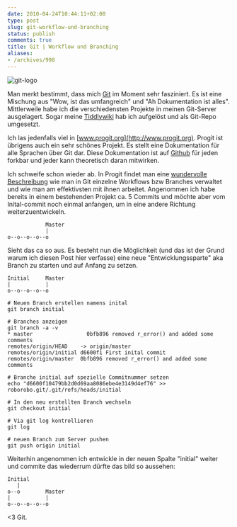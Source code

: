 ```yaml
---
date: 2010-04-24T10:44:11+02:00
type: post
slug: git-workflow-und-branching
status: publish
comments: true
title: Git | Workflow und Branching
aliases:
- /archives/998
---
```


![git-logo](/uploads/2010/02/git-logo.png)

Man merkt bestimmt, dass mich [Git](http://scm-git.org) im Moment sehr fasziniert. Es ist eine Mischung aus "Wow, ist das umfangreich" und "Ah Dokumentation ist alles". Mittlerweile habe ich die verschiedensten Projekte in meinen Git-Server ausgelagert. Sogar meine [Tiddlywiki](http://tiddlywiki.com) hab ich aufgelöst und als Git-Repo umgesetzt.

Ich las jedenfalls viel in [www.progit.org](http://www.progit.org). Progit ist übrigens auch ein sehr schönes Projekt. Es stellt eine Dokumentation für alle Sprachen über Git dar. Diese Dokumentation ist auf [Github](http://github.com/progit/progit) für jeden forkbar und jeder kann theoretisch daran mitwirken.

Ich schweife schon wieder ab. In Progit findet man eine [wundervolle Beschreibung](http://progit.org/book/ch3-4.html) wie man in Git einzelne Workflows bzw Branches verwaltet und wie man am effektivsten mit ihnen arbeitet. Angenommen ich habe bereits in einem bestehenden Projekt ca. 5 Commits und möchte aber vom Inital-commit noch einmal anfangen, um in eine andere Richtung weiterzuentwickeln.


                Master
                |
    o--o--o--o--o


Sieht das ca so aus. Es besteht nun die Möglichkeit (und das ist der Grund warum ich diesen Post hier verfasse) eine neue "Entwicklungssparte" aka Branch zu starten und auf Anfang zu setzen.


    Initial     Master
    |           |
    o--o--o--o--o


```
# Neuen Branch erstellen namens inital
git branch initial
```


```
# Branches anzeigen
git branch -a -v
* master                 0bfb896 removed r_error() and added some comments
remotes/origin/HEAD    -> origin/master
remotes/origin/initial d6600f1 First inital commit
remotes/origin/master  0bfb896 removed r_error() and added some comments
```


```
# Branche initial auf spezielle Commitnummer setzen
echo "d6600f10479bb2d0d69aa8086ebe4e3149d4ef76" >> roborobo.git/.git/refs/heads/initial
```


```
# In den neu erstellten Branch wechseln
git checkout initial
```


```
# Via git log kontrollieren
git log
```


```
# neuen Branch zum Server pushen
git push origin initial
```


Weiterhin angenommen ich entwickle in der neuen Spalte "initial" weiter und commite das wiederrum dürfte das bild so aussehen:


    Initial
       |
    o--o        Master
    |           |
    o--o--o--o--o


<3 Git.
